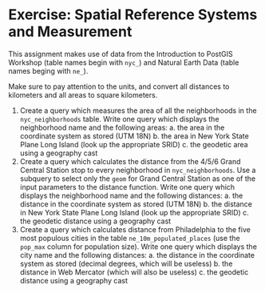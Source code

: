 # Exercise: Spatial Reference Systems and Measurement

This assignment makes use of data from the Introduction to PostGIS Workshop (table names begin with `nyc_`) and Natural Earth Data (table names beging with `ne_`).

Make sure to pay attention to the units, and convert all distances to kilometers and all areas to square kilometers.

1. Create a query which measures the area of all the neighborhoods in the `nyc_neighborhoods` table. Write one query which displays the neighborhood name and the following areas:
    a. the area in the coordinate system as stored (UTM 18N)
    b. the area in New York State Plane Long Island (look up the appropriate SRID)
    c. the geodetic area using a geography cast
2. Create a query which calculates the distance from the 4/5/6 Grand Central Station stop to every neighborhood in `nyc_neighborhoods`. Use a subquery to select only the `geom` for Grand Central Station as one of the input parameters to the distance function. Write one query which displays the neighborhood name and the following distances:
    a. the distance in the coordinate system as stored (UTM 18N)
    b. the distance in New York State Plane Long Island (look up the appropriate SRID)
    c. the geodetic distance using a geography cast
3. Create a query which calculates distance from Philadelphia to the five most populous cities in the table `ne_10m_populated_places` (use the `pop_max` column for population size). Write one query which displays the city name and the following distances:
    a. the distance in the coordinate system as stored (decimal degrees, which will be useless)
    b. the distance in Web Mercator (which will also be useless)
    c. the geodetic distance using a geography cast


